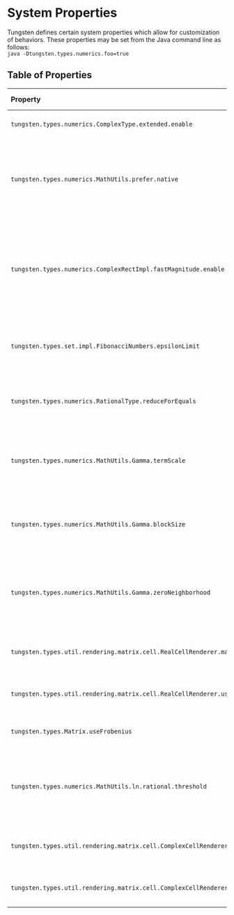 # System Properties


Tungsten defines certain system properties which allow for
customization of behaviors.  These properties may be set from
the Java command line as follows:  
`java -Dtungsten.types.numerics.foo=true`

## Table of Properties
| Property                                                                          | Type    | Default Value | Explanation                                                                                                                                                 |
|:----------------------------------------------------------------------------------|---------|---------------|-------------------------------------------------------------------------------------------------------------------------------------------------------------|
| `tungsten.types.numerics.ComplexType.extended.enable`                             | Boolean | false         | If set to true, enables extended complex numbers.                                                                                                           |
| `tungsten.types.numerics.MathUtils.prefer.native`                                 | Boolean | true          | If set to true, uses Java's inbuilt methods for computing some functions (e.g., `BigDecimal.pow()`), which are typically faster but less accurate.          |
| `tungsten.types.numerics.ComplexRectImpl.fastMagnitude.enable`                    | Boolean | false         | If true, enables faster computation of the magnitude of complex numbers in rectangular format at the expense of less accurate identification of the result. |
| `tungsten.types.set.impl.FibonacciNumbers.epsilonLimit`                           | Real    | (none)        | If provided, this value is parsed as a threshold limit for epsilon values used to approximate phi.                                                          |
| `tungsten.types.numerics.RationalType.reduceForEquals`                            | Boolean | false         | When true, rational values are first reduced before comparison for equality.                                                                                |
| `tungsten.types.numerics.MathUtils.Gamma.termScale`                               | Integer | 2048          | Determines how many terms of the Weierstrass formula for 𝚪 will be computed. This is multiplied by the precision.                                          |
| `tungsten.types.numerics.MathUtils.Gamma.blockSize`                               | Integer | 250           | Determines how many Weierstrass terms are computed per block, thus governs work-per-thread.                                                                 |
| `tungsten.types.numerics.MathUtils.Gamma.zeroNeighborhood`                        | Real    | 0.01          | Determines the maximum magnitude of a value that counts as "close enough to zero" for Gamma function approximation.                                         |
| `tungsten.types.util.rendering.matrix.cell.RealCellRenderer.maxFractionDigits`    | Integer | 4             | Determines the maximum number of digits to render after the decimal point.                                                                                  |
| `tungsten.types.util.rendering.matrix.cell.RealCellRenderer.useEllipses`          | Boolean | true          | If true, appends ellipses to values to be truncated, otherwise rounds.                                                                                      |
| `tungsten.types.Matrix.useFrobenius`                                              | Boolean | false         | If true, use the Frobenius norm instead of the max norm for matrices.                                                                                       |
| `tungsten.types.numerics.MathUtils.ln.rational.threshold`                         | Integer | 250           | When computing ln(x) for a rational value x, determines whether to use the integer approximation for ln().                                                  |
| `tungsten.types.util.rendering.matrix.cell.ComplexCellRenderer.maxFractionDigits` | Integer | 3             | Determines the maximum number of digits to render after the decimal point.                                                                                  |
| `tungsten.types.util.rendering.matrix.cell.ComplexCellRenderer.useEllipses`       | Boolean | true          | If true, appends ellipses to values to be truncated, otherwise rounds.                                                                                      |
